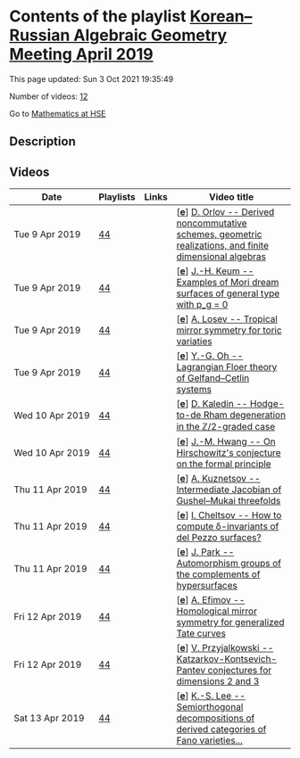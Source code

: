 # Contents of the playlist [Korean–Russian Algebraic Geometry Meeting April 2019](https://www.youtube.com/playlist?list=PLq3E5oubNNoBhPs1wziPmnHuySYK9SPcO)

This page updated: Sun 3 Oct 2021 19:35:49

Number of videos: [12](#videos)

Go to [Mathematics at HSE](../README.md)

## Description



## Videos

|Date|Playlists|Links|Video title|
|---|---|---|---|
| Tue&nbsp;9&nbsp;Apr&nbsp;2019 | [44](../playlists/44 "Korean–Russian Algebraic Geometry Meeting April 2019") |  | [[**e**](https://studio.youtube.com/video/o5oFKjxa4Ic/edit "Edit")] [D. Orlov -- Derived noncommutative schemes, geometric realizations, and finite dimensional algebras](https://www.youtube.com/watch?v=o5oFKjxa4Ic&list=PLq3E5oubNNoBhPs1wziPmnHuySYK9SPcO) |
| Tue&nbsp;9&nbsp;Apr&nbsp;2019 | [44](../playlists/44 "Korean–Russian Algebraic Geometry Meeting April 2019") |  | [[**e**](https://studio.youtube.com/video/6UqaPG4kgQE/edit "Edit")] [J.-H. Keum -- Examples of Mori dream surfaces of general type with  p&#95;g = 0](https://www.youtube.com/watch?v=6UqaPG4kgQE&list=PLq3E5oubNNoBhPs1wziPmnHuySYK9SPcO) |
| Tue&nbsp;9&nbsp;Apr&nbsp;2019 | [44](../playlists/44 "Korean–Russian Algebraic Geometry Meeting April 2019") |  | [[**e**](https://studio.youtube.com/video/cDNN-lwPwoY/edit "Edit")] [A. Losev --  Tropical mirror symmetry for toric variaties](https://www.youtube.com/watch?v=cDNN-lwPwoY&list=PLq3E5oubNNoBhPs1wziPmnHuySYK9SPcO) |
| Tue&nbsp;9&nbsp;Apr&nbsp;2019 | [44](../playlists/44 "Korean–Russian Algebraic Geometry Meeting April 2019") |  | [[**e**](https://studio.youtube.com/video/4Q3BSfV8MjE/edit "Edit")] [Y.-G. Oh --  Lagrangian Floer theory of Gelfand–Cetlin systems](https://www.youtube.com/watch?v=4Q3BSfV8MjE&list=PLq3E5oubNNoBhPs1wziPmnHuySYK9SPcO) |
| Wed&nbsp;10&nbsp;Apr&nbsp;2019 | [44](../playlists/44 "Korean–Russian Algebraic Geometry Meeting April 2019") |  | [[**e**](https://studio.youtube.com/video/itr7CmECGd4/edit "Edit")] [D. Kaledin -- Hodge-to-de Rham degeneration in the $\mathbb{Z}/2$-graded case](https://www.youtube.com/watch?v=itr7CmECGd4&list=PLq3E5oubNNoBhPs1wziPmnHuySYK9SPcO "There were some problems with the sound during the first couple of minutes.") |
| Wed&nbsp;10&nbsp;Apr&nbsp;2019 | [44](../playlists/44 "Korean–Russian Algebraic Geometry Meeting April 2019") |  | [[**e**](https://studio.youtube.com/video/CLtGEJZ48Fc/edit "Edit")] [J.-M. Hwang -- On Hirschowitz's conjecture on the formal principle](https://www.youtube.com/watch?v=CLtGEJZ48Fc&list=PLq3E5oubNNoBhPs1wziPmnHuySYK9SPcO) |
| Thu&nbsp;11&nbsp;Apr&nbsp;2019 | [44](../playlists/44 "Korean–Russian Algebraic Geometry Meeting April 2019") |  | [[**e**](https://studio.youtube.com/video/u4IA6nr9-ao/edit "Edit")] [A. Kuznetsov  -- Intermediate Jacobian of Gushel–Mukai threefolds](https://www.youtube.com/watch?v=u4IA6nr9-ao&list=PLq3E5oubNNoBhPs1wziPmnHuySYK9SPcO) |
| Thu&nbsp;11&nbsp;Apr&nbsp;2019 | [44](../playlists/44 "Korean–Russian Algebraic Geometry Meeting April 2019") |  | [[**e**](https://studio.youtube.com/video/kF-hCsuihjc/edit "Edit")] [I. Cheltsov  -- How to compute  δ-invariants of del Pezzo surfaces?](https://www.youtube.com/watch?v=kF-hCsuihjc&list=PLq3E5oubNNoBhPs1wziPmnHuySYK9SPcO) |
| Thu&nbsp;11&nbsp;Apr&nbsp;2019 | [44](../playlists/44 "Korean–Russian Algebraic Geometry Meeting April 2019") |  | [[**e**](https://studio.youtube.com/video/KyEpsDOzYOg/edit "Edit")] [J. Park -- Automorphism groups of the complements of hypersurfaces](https://www.youtube.com/watch?v=KyEpsDOzYOg&list=PLq3E5oubNNoBhPs1wziPmnHuySYK9SPcO) |
| Fri&nbsp;12&nbsp;Apr&nbsp;2019 | [44](../playlists/44 "Korean–Russian Algebraic Geometry Meeting April 2019") |  | [[**e**](https://studio.youtube.com/video/vWj2CLh34IE/edit "Edit")] [A. Efimov -- Homological mirror symmetry for generalized Tate curves](https://www.youtube.com/watch?v=vWj2CLh34IE&list=PLq3E5oubNNoBhPs1wziPmnHuySYK9SPcO) |
| Fri&nbsp;12&nbsp;Apr&nbsp;2019 | [44](../playlists/44 "Korean–Russian Algebraic Geometry Meeting April 2019") |  | [[**e**](https://studio.youtube.com/video/gV6LcInzhGs/edit "Edit")] [V. Przyjalkowski -- Katzarkov-Kontsevich-Pantev conjectures for dimensions 2 and 3](https://www.youtube.com/watch?v=gV6LcInzhGs&list=PLq3E5oubNNoBhPs1wziPmnHuySYK9SPcO) |
| Sat&nbsp;13&nbsp;Apr&nbsp;2019 | [44](../playlists/44 "Korean–Russian Algebraic Geometry Meeting April 2019") |  | [[**e**](https://studio.youtube.com/video/OceQv-dd1Bg/edit "Edit")] [K.-S. Lee -- Semiorthogonal decompositions of derived categories of Fano varieties...](https://www.youtube.com/watch?v=OceQv-dd1Bg&list=PLq3E5oubNNoBhPs1wziPmnHuySYK9SPcO "Semiorthogonal decompositions of derived categories of Fano varieties and Ulrich bundles") |

